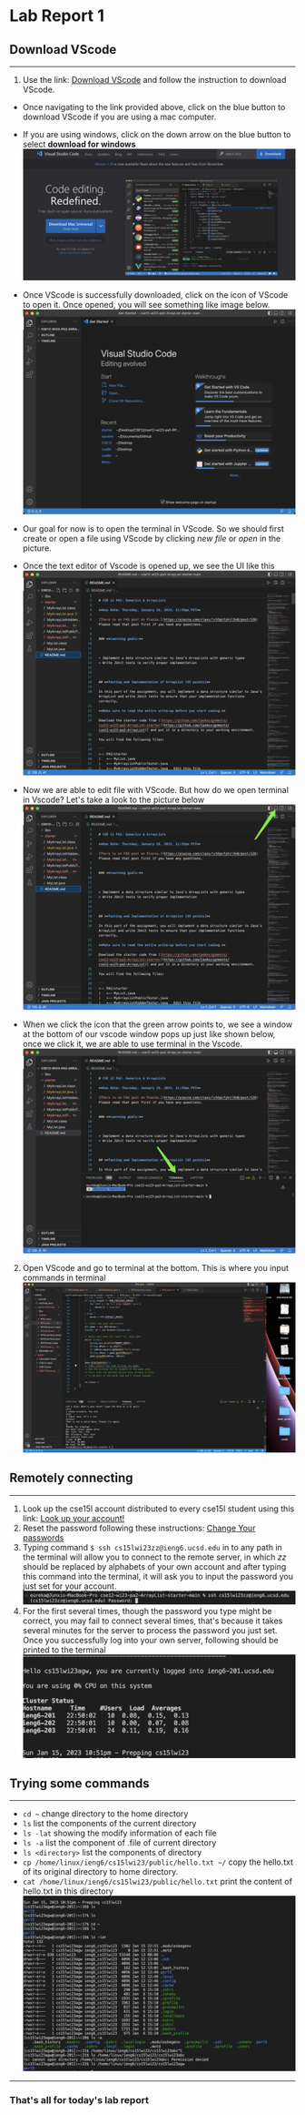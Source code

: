 # Lab Report 1

## Download VScode
---
1. Use the link: [Download VScode](https://code.visualstudio.com/) and follow the instruction to download VScode.
  * Once navigating to the link provided above, click on the blue button to download VScode if you are using a mac computer.
  * If you are using windows, click on the down arrow on the blue button to select **download for windows**
![Image](DownloadPage.png)

  * Once VScode is successfully downloaded, click on the icon of VScode to open it. Once opened, you will see something like image below.
![Image](Download2.png)
  * Our goal for now is to open the terminal in VScode. So we should first create or open a file using VScode by clicking *new file* or *open* in the picture. 
  * Once the text editor of Vscode is opened up, we see the UI like this
 ![Image](download3.png)
  * Now we are able to edit file with VScode. But how do we open terminal in Vscode? Let's take a look to the picture below
![Image](download4.png)
  * When we click the icon that the green arrow points to, we see a window at the bottom of our vscode window pops up just like shown below, once we click it, we are able to use terminal in the Vscode.
![Image](download5.png)


2. Open VScode and go to terminal at the bottom. This is where you input commands in terminal
![Image](VScode.png)

## Remotely connecting
---
1. Look up the cse15l account distributed to every cse15l student using this link: [Look up your account!](https://sdacs.ucsd.edu/~icc/index.php)
2. Reset the password following these instructions: [Change Your passwords](https://docs.google.com/document/d/1hs7CyQeh-MdUfM9uv99i8tqfneos6Y8bDU0uhn1wqho/edit)
3. Typing command `$ ssh cs15lwi23zz@ieng6.ucsd.edu` in to any path in the terminal will allow you to connect to the remote server, in which *zz* should be replaced by alphabets of your own account and after typing this command into the terminal, it will ask you to input the password you just set for your account.
![Image](remote1.png)
4. For the first several times, though the password you type might be correct, you may fail to connect several times, that's because it takes several minutes for the server to process the password you just set. Once you successfully log into your own server, following should be printed to the terminal
![Image](remote.png)

## Trying some commands
---
* ```cd ~``` change directory to the home directory
* ```ls``` list the components of the current directory
* ```ls -lat``` showing the modify information of each file
* `ls -a` list the component of .file of current directory
* `ls <directory>` list the components of directory
* `cp /home/linux/ieng6/cs15lwi23/public/hello.txt ~/` copy the hello.txt of its original directory to home directory.
* `cat /home/linux/ieng6/cs15lwi23/public/hello.txt` print the content of hello.txt in this directory
![Image](commands.png)
---
### That's all for today's lab report


